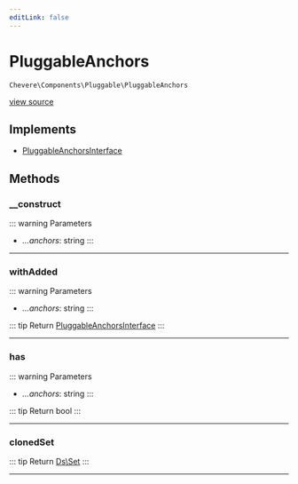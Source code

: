 ```yaml
---
editLink: false
---
```


# PluggableAnchors

`Chevere\Components\Pluggable\PluggableAnchors`

[view source](https://github.com/chevere/chevere/blob/main/src/Chevere/Components/Pluggable/PluggableAnchors.php)

## Implements

- [PluggableAnchorsInterface](../../Interfaces/Pluggable/PluggableAnchorsInterface.md)

## Methods

### __construct

::: warning Parameters
- *...anchors*: string
:::

---

### withAdded

::: warning Parameters
- *...anchors*: string
:::

::: tip Return
[PluggableAnchorsInterface](../../Interfaces/Pluggable/PluggableAnchorsInterface.md)
:::

---

### has

::: warning Parameters
- *...anchors*: string
:::

::: tip Return
bool
:::

---

### clonedSet

::: tip Return
[Ds\Set](https://www.php.net/manual/class.ds\set)
:::

---
